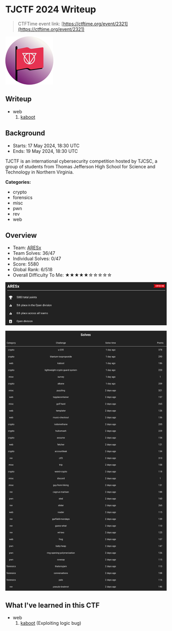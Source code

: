 # TJCTF 2024 Writeup

> CTFTime event link: [https://ctftime.org/event/2321](https://ctftime.org/event/2321)

![](https://raw.githubusercontent.com/siunam321/CTF-Writeups/main/TJCTF-2024/images/banner.png)

## Writeup

- web
    1. [kaboot](https://siunam321.github.io/ctf/TJCTF-2024/web/kaboot/)

## Background

- Starts: 17 May 2024, 18:30 UTC
- Ends: 19 May 2024, 18:30 UTC

TJCTF is an international cybersecurity competition hosted by TJCSC, a group of students from Thomas Jefferson High School for Science and Technology in Northern Virginia.

**Categories:**

- crypto
- forensics
- misc
- pwn
- rev
- web

## Overview

- Team: [ARESx](https://ctftime.org/team/128734)
- Team Solves: 36/47
- Individual Solves: 0/47
- Score: 5580
- Global Rank: 6/518
- Overall Difficulty To Me: ★★★★★☆☆☆☆☆

![](https://raw.githubusercontent.com/siunam321/CTF-Writeups/main/TJCTF-2024/images/score.png)

![](https://raw.githubusercontent.com/siunam321/CTF-Writeups/main/TJCTF-2024/images/solves.png)

## What I've learned in this CTF

- web
    1. [kaboot](https://siunam321.github.io/ctf/TJCTF-2024/web/kaboot/) (Exploiting logic bug)